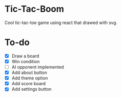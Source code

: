 # Tic-Tac-Boom
Cool tic-tac-toe game using react that drawed with svg.

# To-do
- [x] Draw a board
- [x] Win condition
- [ ] AI opponent implemented
- [x] Add about button
- [x] Add theme option
- [x] Add score board
- [x] Add settings button